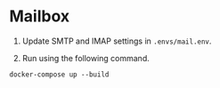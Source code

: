 # Mailbox

1. Update SMTP and IMAP settings in `.envs/mail.env`.

2. Run using the following command.
```
docker-compose up --build
```
